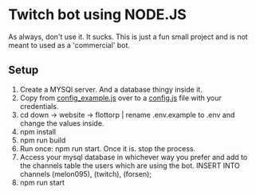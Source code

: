 # Twitch bot using NODE.JS

As always, don't use it. It sucks.
This is just a fun small project and is not meant to used as a 'commercial' bot.

## Setup

1. Create a MYSQl server. And a database thingy inside it.
2. Copy from [config_example.js](credentials/config_example.js) over to a [config.js](credentials/config.js) file with your credentials.
3. cd down -> website -> flottorp | rename .env.example to .env and change the values inside.
4. npm install
5. npm run build
6. Run once: npm run start. Once it is. stop the process.
7. Access your mysql database in whichever way you prefer and add to the channels table the users which are using the bot. INSERT INTO channels (melon095), (twitch), (forsen);
8. npm run start
